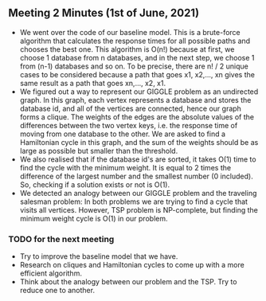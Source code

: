 ## Meeting 2 Minutes (1st of June, 2021)

* We went over the code of our baseline model. This is a brute-force algorithm that calculates the response times for all possible paths and chooses the best one. This algorithm is O(n!) because at first, we choose 1 database from n databases, and in the next step, we choose 1 from (n-1) databases and so on. To be precise, there are n! / 2 unique cases to be considered because a path that goes x1, x2,..., xn gives the same result as a path that goes xn,..., x2, x1.
* We figured out a way to represent our GIGGLE problem as an undirected graph. In this graph, each vertex represents a database and stores the database id, and all of the vertices are connected, hence our graph forms a clique. The weights of the edges are the absolute values of the differences between the two vertex keys, i.e. the response time of moving from one database to the other. We are asked to find a Hamiltonian cycle in this graph, and the sum of the weights should be as large as possible but smaller than the threshold.
* We also realised that if the database id's are sorted, it takes O(1) time to find the cycle with the minimum weight. It is equal to 2 times the difference of the largest number and the smallest number (0 included). So, checking if a solution exists or not is O(1).
* We detected an analogy between our GIGGLE problem and the traveling salesman problem: In both problems we are trying to find a cycle that visits all vertices. However, TSP problem is NP-complete, but finding the minimum weight cycle is O(1) in our problem.

### TODO for the next meeting

* Try to improve the baseline model that we have.
* Research on cliques and Hamiltonian cycles to come up with a more efficient algorithm.
* Think about the analogy between our problem and the TSP. Try to reduce one to another.
